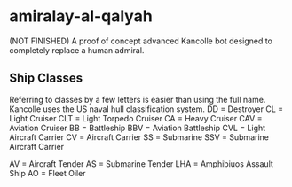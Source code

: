 # amiralay-al-qalyah
(NOT FINISHED) A proof of concept advanced Kancolle bot designed to completely replace a human admiral.

## Ship Classes
Referring to classes by a few letters is easier than using the full name. Kancolle uses the US naval hull classification system.
DD  = Destroyer
CL  = Light Cruiser
CLT = Light Torpedo Cruiser
CA  = Heavy Cruiser
CAV = Aviation Cruiser
BB  = Battleship
BBV = Aviation Battleship
CVL = Light Aircraft Carrier
CV  = Aircraft Carrier
SS  = Submarine
SSV = Submarine Aircraft Carrier

AV  = Aircraft Tender
AS  = Submarine Tender
LHA = Amphibiuos Assault Ship
AO  = Fleet Oiler